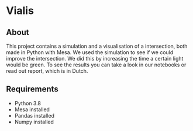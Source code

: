 # Vialis

## About
This project contains a simulation and a visualisation of a intersection, both made in Python with Mesa. We used the simulation to see if we could improve the intersection. We did this by increasing the time a certain light would be green. To see the results you can take a look in our notebooks or read out report, which is in Dutch.

## Requirements
- Python 3.8
- Mesa installed
- Pandas installed
- Numpy installed
